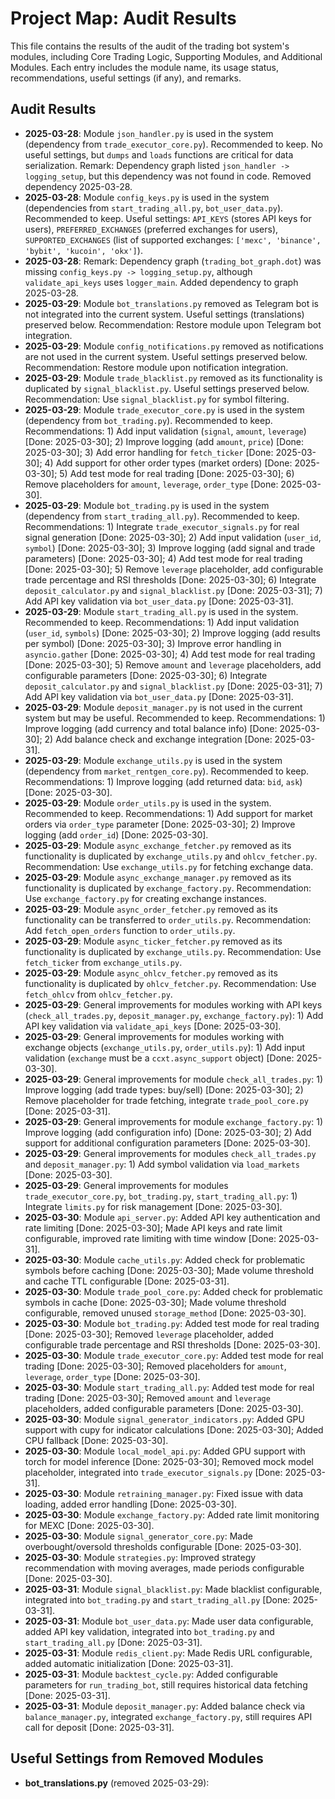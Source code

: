 # Project Map: Audit Results

This file contains the results of the audit of the trading bot system's modules, including Core Trading Logic, Supporting Modules, and Additional Modules. Each entry includes the module name, its usage status, recommendations, useful settings (if any), and remarks.

## Audit Results
- **2025-03-28**: Module `json_handler.py` is used in the system (dependency from `trade_executor_core.py`). Recommended to keep. No useful settings, but `dumps` and `loads` functions are critical for data serialization. Remark: Dependency graph listed `json_handler -> logging_setup`, but this dependency was not found in code. Removed dependency 2025-03-28.
- **2025-03-28**: Module `config_keys.py` is used in the system (dependencies from `start_trading_all.py`, `bot_user_data.py`). Recommended to keep. Useful settings: `API_KEYS` (stores API keys for users), `PREFERRED_EXCHANGES` (preferred exchanges for users), `SUPPORTED_EXCHANGES` (list of supported exchanges: `['mexc', 'binance', 'bybit', 'kucoin', 'okx']`).
- **2025-03-28**: Remark: Dependency graph (`trading_bot_graph.dot`) was missing `config_keys.py -> logging_setup.py`, although `validate_api_keys` uses `logger_main`. Added dependency to graph 2025-03-28.
- **2025-03-29**: Module `bot_translations.py` removed as Telegram bot is not integrated into the current system. Useful settings (translations) preserved below. Recommendation: Restore module upon Telegram bot integration.
- **2025-03-29**: Module `config_notifications.py` removed as notifications are not used in the current system. Useful settings preserved below. Recommendation: Restore module upon notification integration.
- **2025-03-29**: Module `trade_blacklist.py` removed as its functionality is duplicated by `signal_blacklist.py`. Useful settings preserved below. Recommendation: Use `signal_blacklist.py` for symbol filtering.
- **2025-03-29**: Module `trade_executor_core.py` is used in the system (dependency from `bot_trading.py`). Recommended to keep. Recommendations: 1) Add input validation (`signal`, `amount`, `leverage`) [Done: 2025-03-30]; 2) Improve logging (add `amount`, `price`) [Done: 2025-03-30]; 3) Add error handling for `fetch_ticker` [Done: 2025-03-30]; 4) Add support for other order types (market orders) [Done: 2025-03-30]; 5) Add test mode for real trading [Done: 2025-03-30]; 6) Remove placeholders for `amount`, `leverage`, `order_type` [Done: 2025-03-30].
- **2025-03-29**: Module `bot_trading.py` is used in the system (dependency from `start_trading_all.py`). Recommended to keep. Recommendations: 1) Integrate `trade_executor_signals.py` for real signal generation [Done: 2025-03-30]; 2) Add input validation (`user_id`, `symbol`) [Done: 2025-03-30]; 3) Improve logging (add signal and trade parameters) [Done: 2025-03-30]; 4) Add test mode for real trading [Done: 2025-03-30]; 5) Remove `leverage` placeholder, add configurable trade percentage and RSI thresholds [Done: 2025-03-30]; 6) Integrate `deposit_calculator.py` and `signal_blacklist.py` [Done: 2025-03-31]; 7) Add API key validation via `bot_user_data.py` [Done: 2025-03-31].
- **2025-03-29**: Module `start_trading_all.py` is used in the system. Recommended to keep. Recommendations: 1) Add input validation (`user_id`, `symbols`) [Done: 2025-03-30]; 2) Improve logging (add results per symbol) [Done: 2025-03-30]; 3) Improve error handling in `asyncio.gather` [Done: 2025-03-30]; 4) Add test mode for real trading [Done: 2025-03-30]; 5) Remove `amount` and `leverage` placeholders, add configurable parameters [Done: 2025-03-30]; 6) Integrate `deposit_calculator.py` and `signal_blacklist.py` [Done: 2025-03-31]; 7) Add API key validation via `bot_user_data.py` [Done: 2025-03-31].
- **2025-03-29**: Module `deposit_manager.py` is not used in the current system but may be useful. Recommended to keep. Recommendations: 1) Improve logging (add currency and total balance info) [Done: 2025-03-30]; 2) Add balance check and exchange integration [Done: 2025-03-31].
- **2025-03-29**: Module `exchange_utils.py` is used in the system (dependency from `market_rentgen_core.py`). Recommended to keep. Recommendations: 1) Improve logging (add returned data: `bid`, `ask`) [Done: 2025-03-30].
- **2025-03-29**: Module `order_utils.py` is used in the system. Recommended to keep. Recommendations: 1) Add support for market orders via `order_type` parameter [Done: 2025-03-30]; 2) Improve logging (add `order_id`) [Done: 2025-03-30].
- **2025-03-29**: Module `async_exchange_fetcher.py` removed as its functionality is duplicated by `exchange_utils.py` and `ohlcv_fetcher.py`. Recommendation: Use `exchange_utils.py` for fetching exchange data.
- **2025-03-29**: Module `async_exchange_manager.py` removed as its functionality is duplicated by `exchange_factory.py`. Recommendation: Use `exchange_factory.py` for creating exchange instances.
- **2025-03-29**: Module `async_order_fetcher.py` removed as its functionality can be transferred to `order_utils.py`. Recommendation: Add `fetch_open_orders` function to `order_utils.py`.
- **2025-03-29**: Module `async_ticker_fetcher.py` removed as its functionality is duplicated by `exchange_utils.py`. Recommendation: Use `fetch_ticker` from `exchange_utils.py`.
- **2025-03-29**: Module `async_ohlcv_fetcher.py` removed as its functionality is duplicated by `ohlcv_fetcher.py`. Recommendation: Use `fetch_ohlcv` from `ohlcv_fetcher.py`.
- **2025-03-29**: General improvements for modules working with API keys (`check_all_trades.py`, `deposit_manager.py`, `exchange_factory.py`): 1) Add API key validation via `validate_api_keys` [Done: 2025-03-30].
- **2025-03-29**: General improvements for modules working with exchange objects (`exchange_utils.py`, `order_utils.py`): 1) Add input validation (`exchange` must be a `ccxt.async_support` object) [Done: 2025-03-30].
- **2025-03-29**: General improvements for module `check_all_trades.py`: 1) Improve logging (add trade types: buy/sell) [Done: 2025-03-30]; 2) Remove placeholder for trade fetching, integrate `trade_pool_core.py` [Done: 2025-03-31].
- **2025-03-29**: General improvements for module `exchange_factory.py`: 1) Improve logging (add configuration info) [Done: 2025-03-30]; 2) Add support for additional configuration parameters [Done: 2025-03-30].
- **2025-03-29**: General improvements for modules `check_all_trades.py` and `deposit_manager.py`: 1) Add symbol validation via `load_markets` [Done: 2025-03-30].
- **2025-03-29**: General improvements for modules `trade_executor_core.py`, `bot_trading.py`, `start_trading_all.py`: 1) Integrate `limits.py` for risk management [Done: 2025-03-30].
- **2025-03-30**: Module `api_server.py`: Added API key authentication and rate limiting [Done: 2025-03-30]; Made API keys and rate limit configurable, improved rate limiting with time window [Done: 2025-03-31].
- **2025-03-30**: Module `cache_utils.py`: Added check for problematic symbols before caching [Done: 2025-03-30]; Made volume threshold and cache TTL configurable [Done: 2025-03-31].
- **2025-03-30**: Module `trade_pool_core.py`: Added check for problematic symbols in cache [Done: 2025-03-30]; Made volume threshold configurable, removed unused `storage_method` [Done: 2025-03-30].
- **2025-03-30**: Module `bot_trading.py`: Added test mode for real trading [Done: 2025-03-30]; Removed `leverage` placeholder, added configurable trade percentage and RSI thresholds [Done: 2025-03-30].
- **2025-03-30**: Module `trade_executor_core.py`: Added test mode for real trading [Done: 2025-03-30]; Removed placeholders for `amount`, `leverage`, `order_type` [Done: 2025-03-30].
- **2025-03-30**: Module `start_trading_all.py`: Added test mode for real trading [Done: 2025-03-30]; Removed `amount` and `leverage` placeholders, added configurable parameters [Done: 2025-03-30].
- **2025-03-30**: Module `signal_generator_indicators.py`: Added GPU support with cupy for indicator calculations [Done: 2025-03-30]; Added CPU fallback [Done: 2025-03-30].
- **2025-03-30**: Module `local_model_api.py`: Added GPU support with torch for model inference [Done: 2025-03-30]; Removed mock model placeholder, integrated into `trade_executor_signals.py` [Done: 2025-03-31].
- **2025-03-30**: Module `retraining_manager.py`: Fixed issue with data loading, added error handling [Done: 2025-03-30].
- **2025-03-30**: Module `exchange_factory.py`: Added rate limit monitoring for MEXC [Done: 2025-03-30].
- **2025-03-30**: Module `signal_generator_core.py`: Made overbought/oversold thresholds configurable [Done: 2025-03-30].
- **2025-03-30**: Module `strategies.py`: Improved strategy recommendation with moving averages, made periods configurable [Done: 2025-03-30].
- **2025-03-31**: Module `signal_blacklist.py`: Made blacklist configurable, integrated into `bot_trading.py` and `start_trading_all.py` [Done: 2025-03-31].
- **2025-03-31**: Module `bot_user_data.py`: Made user data configurable, added API key validation, integrated into `bot_trading.py` and `start_trading_all.py` [Done: 2025-03-31].
- **2025-03-31**: Module `redis_client.py`: Made Redis URL configurable, added automatic initialization [Done: 2025-03-31].
- **2025-03-31**: Module `backtest_cycle.py`: Added configurable parameters for `run_trading_bot`, still requires historical data fetching [Done: 2025-03-31].
- **2025-03-31**: Module `deposit_manager.py`: Added balance check via `balance_manager.py`, integrated `exchange_factory.py`, still requires API call for deposit [Done: 2025-03-31].

## Useful Settings from Removed Modules
- **bot_translations.py** (removed 2025-03-29):
